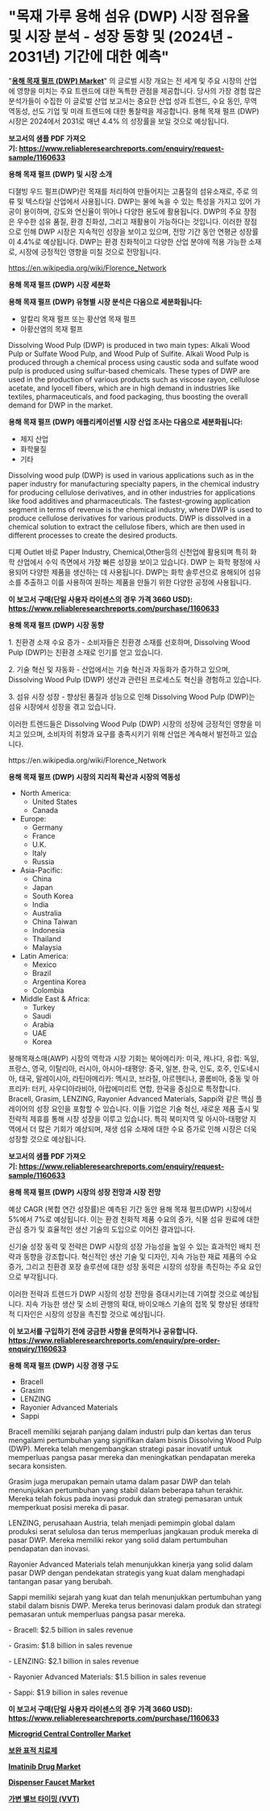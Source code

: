 <p><h1>"목재 가루 용해 섬유 (DWP) 시장 점유율 및 시장 분석 - 성장 동향 및 (2024년 - 2031년) 기간에 대한 예측"</h1></p><p>"<strong><a href="https://www.reliableresearchreports.com/global-dissolving-wood-pulp-market-in-global-r1160633">용해 목재 펄프 (DWP) Market</a></strong>" 의 글로벌 시장 개요는 전 세계 및 주요 시장의 산업에 영향을 미치는 주요 트렌드에 대한 독특한 관점을 제공합니다. 당사의 가장 경험 많은 분석가들이 수집한 이 글로벌 산업 보고서는 중요한 산업 성과 트렌드, 수요 동인, 무역 역동성, 선도 기업 및 미래 트렌드에 대한 통찰력을 제공합니다. 용해 목재 펄프 (DWP) 시장은 2024에서 2031로 매년 4.4% 의 성장률을 보일 것으로 예상됩니다.</p>
<p><strong>보고서의 샘플 PDF 가져오기:&nbsp;<a href="https://www.reliableresearchreports.com/enquiry/request-sample/1160633">https://www.reliableresearchreports.com/enquiry/request-sample/1160633</a></strong></p>
<p><strong>용해 목재 펄프 (DWP) 및 시장 소개</strong></p>
<p><p>디졀빙 우드 펄프(DWP)란 목재를 처리하여 만들어지는 고품질의 섬유소재로, 주로 의류 및 텍스타일 산업에서 사용됩니다. DWP는 물에 녹을 수 있는 특성을 가지고 있어 가공이 용이하며, 강도와 연신율이 뛰어나 다양한 용도에 활용됩니다. DWP의 주요 장점은 우수한 섬유 품질, 환경 친화성, 그리고 재활용이 가능하다는 것입니다. 이러한 장점으로 인해 DWP 시장은 지속적인 성장을 보이고 있으며, 전망 기간 동안 연평균 성장률이 4.4%로 예상됩니다. DWP는 환경 친화적이고 다양한 산업 분야에 적용 가능한 소재로, 시장에 긍정적인 영향을 미칠 것으로 전망됩니다.</p></p>
<p><a href="https://en.wikipedia.org/wiki/Florence_Network">https://en.wikipedia.org/wiki/Florence_Network</a></p>
<p><strong>용해 목재 펄프 (DWP) 시장 세분화</strong></p>
<p><strong>용해 목재 펄프 (DWP) 유형별 시장 분석은 다음으로 세분화됩니다:</strong></p>
<p><ul><li>알칼리 목재 펄프 또는 황산염 목재 펄프</li><li>아황산염의 목재 펄프</li></ul></p>
<p><p>Dissolving Wood Pulp (DWP) is produced in two main types: Alkali Wood Pulp or Sulfate Wood Pulp, and Wood Pulp of Sulfite. Alkali Wood Pulp is produced through a chemical process using caustic soda and sulfate wood pulp is produced using sulfur-based chemicals. These types of DWP are used in the production of various products such as viscose rayon, cellulose acetate, and lyocell fibers, which are in high demand in industries like textiles, pharmaceuticals, and food packaging, thus boosting the overall demand for DWP in the market.</p></p>
<p><strong>용해 목재 펄프 (DWP) 애플리케이션별 시장 산업 조사는 다음으로 세분화됩니다:</strong></p>
<p><ul><li>제지 산업</li><li>화학물질</li><li>기타</li></ul></p>
<p><p>Dissolving wood pulp (DWP) is used in various applications such as in the paper industry for manufacturing specialty papers, in the chemical industry for producing cellulose derivatives, and in other industries for applications like food additives and pharmaceuticals. The fastest-growing application segment in terms of revenue is the chemical industry, where DWP is used to produce cellulose derivatives for various products. DWP is dissolved in a chemical solution to extract the cellulose fibers, which are then used in different processes to create the desired products. </p><p>디졔 Outlet 바로 Paper Industry, Chemical,Other등의 신천업에 활용되며 특히 화학 산업에서 수익 측면에서 가장 빠른 성장을 보이고 있습니다. DWP 는 화학 평정에 사용되어 다양한 제품을 생산하는 데 사용됩니다. DWP는 화학 솔루션으로 용해되어 섬유소를 추출하고 이를 사용하여 원하는 제품을 만들기 위한 다양한 공정에 사용됩니다.</p></p>
<p><strong>이 보고서 구매(단일 사용자 라이센스의 경우 가격 3660 USD): <a href="https://www.reliableresearchreports.com/purchase/1160633">https://www.reliableresearchreports.com/purchase/1160633</a></strong></p>
<p><strong>용해 목재 펄프 (DWP) 시장 동향</strong></p>
<p><p>1. 친환경 소재 수요 증가 - 소비자들은 친환경 소재를 선호하며, Dissolving Wood Pulp (DWP)는 친환경 소재로 인기를 얻고 있습니다.</p><p>   </p><p>2. 기술 혁신 및 자동화 - 산업에서는 기술 혁신과 자동화가 증가하고 있으며, Dissolving Wood Pulp (DWP) 생산과 관련된 프로세스도 혁신을 경험하고 있습니다.</p><p>   </p><p>3. 섬유 시장 성장 - 향상된 품질과 성능으로 인해 Dissolving Wood Pulp (DWP)는 섬유 시장에서 성장을 겪고 있습니다.</p><p>이러한 트렌드들은 Dissolving Wood Pulp (DWP) 시장의 성장에 긍정적인 영향을 미치고 있으며, 소비자의 취향과 요구를 충족시키기 위해 산업은 계속해서 발전하고 있습니다.</p></p>
<p>https://en.wikipedia.org/wiki/Florence_Network</p>
<p><strong>용해 목재 펄프 (DWP) 시장의 지리적 확산과 시장의 역동성</strong></p>
<p><ul>
    <li>
        North America:
        <ul>
            <li>United States</li>
            <li>Canada</li>
        </ul>
    </li>
    <li>
        Europe:
        <ul>
            <li>Germany</li>
            <li>France</li>
            <li>U.K.</li>
            <li>Italy</li>
            <li>Russia</li>
        </ul>
    </li>
    <li>
        Asia-Pacific:
        <ul>
            <li>China</li>
            <li>Japan</li>
            <li>South Korea</li>
            <li>India</li>
            <li>Australia</li>
            <li>China Taiwan</li>
            <li>Indonesia</li>
            <li>Thailand</li>
            <li>Malaysia</li>
        </ul>
    </li>
    <li>
        Latin America:
        <ul>
            <li>Mexico</li>
            <li>Brazil</li>
            <li>Argentina Korea</li>
            <li>Colombia</li>
        </ul>
    </li>
    <li>
        Middle East & Africa:
        <ul>
            <li>Turkey</li>
            <li>Saudi</li>
            <li>Arabia</li>
            <li>UAE</li>
            <li>Korea</li>
        </ul>
    </li>
    </ul></p>
<p><p>붕해목재소매(AWP) 시장의 역학과 시장 기회는 북아메리카: 미국, 캐나다, 유럽: 독일, 프랑스, 영국, 이탈리아, 러시아, 아시아-태평양: 중국, 일본, 한국, 인도, 호주, 인도네시아, 태국, 말레이시아, 라틴아메리카: 멕시코, 브라질, 아르헨티나, 콜롬비아, 중동 및 아프리카: 터키, 사우디아라비아, 아랍에미리트 연합, 한국을 중심으로 특정합니다. Bracell, Grasim, LENZING, Rayonier Advanced Materials, Sappi와 같은 핵심 플레이어의 성장 요인을 포함할 수 있습니다. 이들 기업은 기술 혁신, 새로운 제품 출시 및 전략적 제휴를 통해 시장 성장을 이루고 있습니다. 특히 북미지역 및 아시아-태평양 지역에서 더 많은 기회가 예상되며, 재생 섬유 소재에 대한 수요 증가로 인해 시장은 더욱 성장할 것으로 예상됩니다.</p></p>
<p><strong>보고서의 샘플 PDF 가져오기:&nbsp;<a href="https://www.reliableresearchreports.com/enquiry/request-sample/1160633">https://www.reliableresearchreports.com/enquiry/request-sample/1160633</a></strong></p>
<p><strong>용해 목재 펄프 (DWP) 시장의 성장 전망과 시장 전망</strong></p>
<p><p>예상 CAGR (복합 연간 성장률)은 예측된 기간 동안 용해 목재 펄프(DWP) 시장에서 5%에서 7%로 예상됩니다. 이는 환경 친화적 제품 수요의 증가, 식물 섬유 원료에 대한 관심 증가 및 효율적인 생산 기술의 도입으로 이어진 결과입니다.</p><p>신기술 성장 동력 및 전략은 DWP 시장의 성장 가능성을 높일 수 있는 효과적인 배치 전략과 동향을 강조합니다. 혁신적인 생산 기술 및 디자인, 지속 가능한 재료 제품의 수요 증가, 그리고 친환경 포장 솔루션에 대한 성장 동력은 시장의 성장을 촉진하는 주요 요인으로 부각됩니다.</p><p>이러한 전략과 트렌드가 DWP 시장의 성장 전망을 증대시키는데 기여할 것으로 예상됩니다. 지속 가능한 생산 및 소비 관행의 확대, 바이오매스 기술의 접목 및 향상된 생태학적 디자인은 시장의 성장을 촉진할 것으로 예상됩니다.</p></p>
<p><strong>이 보고서를 구입하기 전에 궁금한 사항을 문의하거나 공유합니다. <a href="https://www.reliableresearchreports.com/enquiry/pre-order-enquiry/1160633">https://www.reliableresearchreports.com/enquiry/pre-order-enquiry/1160633</a></strong></p>
<p><strong>용해 목재 펄프 (DWP) 시장 경쟁 구도</strong></p>
<p><ul><li>Bracell</li><li>Grasim</li><li>LENZING</li><li>Rayonier Advanced Materials</li><li>Sappi</li></ul></p>
<p><p>Bracell memiliki sejarah panjang dalam industri pulp dan kertas dan terus mengalami pertumbuhan yang signifikan dalam bisnis Dissolving Wood Pulp (DWP). Mereka telah mengembangkan strategi pasar inovatif untuk memperluas pangsa pasar mereka dan meningkatkan pendapatan mereka secara konsisten.</p><p>Grasim juga merupakan pemain utama dalam pasar DWP dan telah menunjukkan pertumbuhan yang stabil dalam beberapa tahun terakhir. Mereka telah fokus pada inovasi produk dan strategi pemasaran untuk memperkuat posisi mereka di pasar.</p><p>LENZING, perusahaan Austria, telah menjadi pemimpin global dalam produksi serat selulosa dan terus memperluas jangkauan produk mereka di pasar DWP. Mereka memiliki rekor yang solid dalam pertumbuhan pendapatan dan inovasi.</p><p>Rayonier Advanced Materials telah menunjukkan kinerja yang solid dalam pasar DWP dengan pendekatan strategis yang kuat dalam menghadapi tantangan pasar yang berubah.</p><p>Sappi memiliki sejarah yang kuat dan telah menunjukkan pertumbuhan yang stabil dalam bisnis DWP. Mereka terus berinovasi dalam produk dan strategi pemasaran untuk memperluas pangsa pasar mereka.</p><p>- Bracell: $2.5 billion in sales revenue</p><p>- Grasim: $1.8 billion in sales revenue</p><p>- LENZING: $2.1 billion in sales revenue</p><p>- Rayonier Advanced Materials: $1.5 billion in sales revenue</p><p>- Sappi: $1.9 billion in sales revenue</p></p>
<p><strong>이 보고서 구매(단일 사용자 라이센스의 경우 가격 3660 USD): <a href="https://www.reliableresearchreports.com/purchase/1160633">https://www.reliableresearchreports.com/purchase/1160633</a></strong></p>
<p><strong><p><a href="https://www.linkedin.com/pulse/microgrid-central-controller-market-size-amp-share-analysis--nib3f?trackingId=aURMQWEjRaKkrXXMv5qi6g%3D%3D">Microgrid Central Controller Market</a></p><p><a href="https://medium.com/@conradkirrlin76575/%EA%B8%80%EB%A1%9C%EB%B2%8C-%EB%B3%B4%EC%99%84-%EB%8C%80%EC%83%81-%EC%B9%98%EB%A3%8C%EC%A0%9C-%EC%8B%9C%EC%9E%A5-%EB%8F%99%ED%96%A5-%EC%84%B1%EC%9E%A5-%EA%B8%B0%ED%9A%8C-%EB%B0%8F-%EB%8F%84%EC%A0%84%EC%97%90-%EB%8C%80%ED%95%9C-%EC%9D%B8%EC%82%AC%EC%9D%B4%ED%8A%B8-2024%EB%85%84%EB%B6%80%ED%84%B0-2031%EB%85%84%EA%B9%8C%EC%A7%80-%EC%97%90%EC%84%9C-%EC%98%88%EC%B8%A1%EB%90%9C%EB%8B%A4-24b2d2213d84">보완 표적 치료제</a></p><p><a href="https://github.com/nicholepatriciadoylenwnrjr0/Market-Research-Report-List-3/blob/main/imatinib-drug-market.md">Imatinib Drug Market</a></p><p><a href="https://www.linkedin.com/pulse/dispenser-faucet-market-share-analysis-growth-trends-forecasts-ht82c?trackingId=8tabiQUDRbGbT5VUqxgT7Q%3D%3D">Dispenser Faucet Market</a></p><p><a href="https://github.com/Nicolasrown5/Market-Research-Report-List-2/blob/main/146616584995.md">가변 밸브 타이밍 (VVT)</a></p></strong></p>
<p></p>